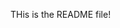 THis is the README file!
<img src="https://github.com/nanditanagappa/Reach-Engine/blob/master/image.jpg?raw=true" width="20" height="10">
